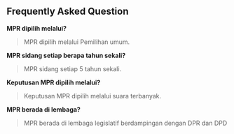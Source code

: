 ## Frequently Asked Question

**MPR dipilih melalui?**
>MPR dipilih melalui Pemilihan umum.

**MPR sidang setiap berapa tahun sekali?**
>MPR sidang setiap 5 tahun sekali.

**Keputusan MPR dipilih melalui?**
>Keputusan MPR dipilih melalui suara terbanyak.

**MPR berada di lembaga?**
> MPR berada di lembaga legislatif berdampingan dengan DPR dan DPD
